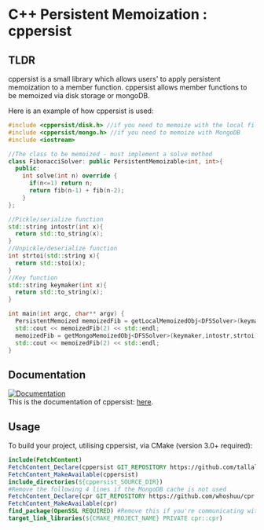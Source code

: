 # C++ Persistent Memoization : cppersist

## TLDR

cppersist is a small library which allows users' to apply persistent memoization to a member function. cppersist allows member functions to be memoized via disk storage or mongoDB.

Here is an example of how cppersist is used:

```c++
#include <cppersist/disk.h> //if you need to memoize with the local filesystem
#include <cppersist/mongo.h> //if you need to memoize with MongoDB
#include <iostream>

//The class to be memoized - must implement a solve method
class FibonacciSolver: public PersistentMemoizable<int, int>{
  public:
    int solve(int n) override {
      if(n<=1) return n;
      return fib(n-1) + fib(n-2);
    }
};

//Pickle/serialize function
std::string intostr(int x){
  return std::to_string(x);
}
//Unpickle/deserialize function
int strtoi(std::string x){
  return std::stoi(x);
}
//Key function
std::string keymaker(int x){
  return std::to_string(x);
}

int main(int argc, char** argv) {
  PersistentMemoized memoizedFib = getLocalMemoizedObj<DFSSolver>(keymaker,intostr,strtoi); //disk cache
  std::cout << memoizedFib(2) << std::endl;
  memoizedFib = getMongoMemoizedObj<DFSSolver>(keymaker,intostr,strtoi); //mongo cache
  std::cout << memoizedFib(2) << std::endl;
}
```

## Documentation

[![Documentation](https://img.shields.io/badge/docs-online-informational?style=for-the-badge&link=https://tallalnparis4ev.github.io/)](https://tallalnparis4ev.github.io/)  
This is the documentation of cppersist: [here](https://tallalnparis4ev.github.io/). 

## Usage
To build your project, utilising cppersist, via CMake (version 3.0+ required):
```cmake
include(FetchContent) 
FetchContent_Declare(cppersist GIT_REPOSITORY https://github.com/tallalnparis4ev/cppersist GIT_TAG master) 
FetchContent_MakeAvailable(cppersist)
include_directories(${cppersist_SOURCE_DIR}) 
#Remove the following 4 lines if the MongoDB cache is not used 
FetchContent_Declare(cpr GIT_REPOSITORY https://github.com/whoshuu/cpr.git GIT_TAG c8d33915dbd88ad6c92b258869b03aba06587ff9) 
FetchContent_MakeAvailable(cpr) 
find_package(OpenSSL REQUIRED) #Remove this if you're communicating with the MongoDB server via HTTP and HTTPS is not needed
target_link_libraries(${CMAKE_PROJECT_NAME} PRIVATE cpr::cpr) 
```
